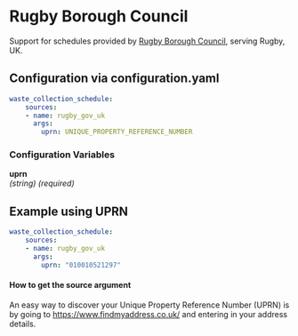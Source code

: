 # Rugby Borough Council

Support for schedules provided by [Rugby Borough Council](https://www.rugby.gov.uk/), serving Rugby, UK.

## Configuration via configuration.yaml

```yaml
waste_collection_schedule:
    sources:
    - name: rugby_gov_uk
      args:
        uprn: UNIQUE_PROPERTY_REFERENCE_NUMBER
```

### Configuration Variables

**uprn**<br>
*(string) (required)*


## Example using UPRN
```yaml
waste_collection_schedule:
    sources:
    - name: rugby_gov_uk
      args:
        uprn: "010010521297"
```


#### How to get the source argument
An easy way to discover your Unique Property Reference Number (UPRN) is by going to https://www.findmyaddress.co.uk/ and entering in your address details.



